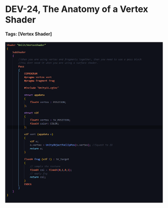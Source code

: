 # DEV-24, The Anatomy of a Vertex Shader
#### Tags: [Vertex Shader]

![](../images/DEV-24/DEV-24-A.png)